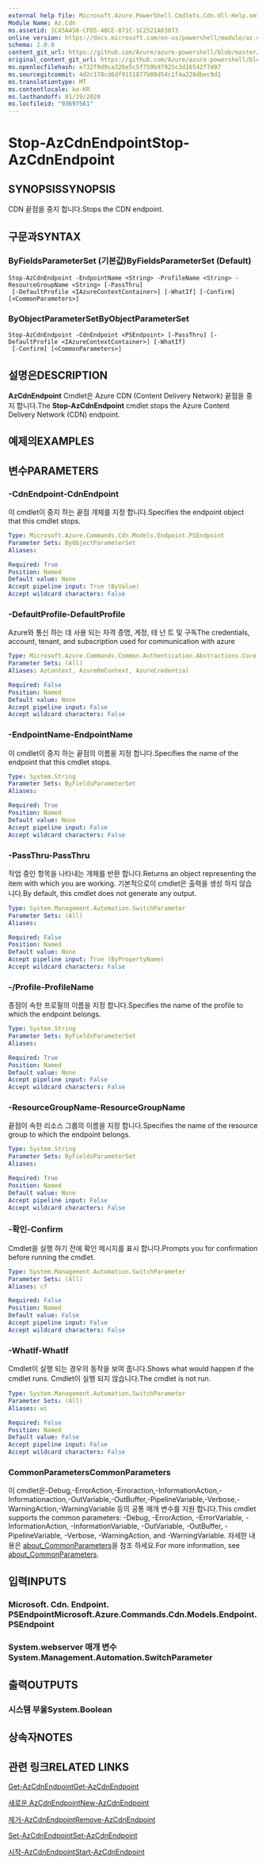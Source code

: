 ```yaml
---
external help file: Microsoft.Azure.PowerShell.Cmdlets.Cdn.dll-Help.xml
Module Name: Az.Cdn
ms.assetid: 1C45A450-CFD5-40CE-871C-1C2521A03073
online version: https://docs.microsoft.com/en-us/powershell/module/az.cdn/stop-azcdnendpoint
schema: 2.0.0
content_git_url: https://github.com/Azure/azure-powershell/blob/master/src/Cdn/Cdn/help/Stop-AzCdnEndpoint.md
original_content_git_url: https://github.com/Azure/azure-powershell/blob/master/src/Cdn/Cdn/help/Stop-AzCdnEndpoint.md
ms.openlocfilehash: e732f9d9ca326e5c5f759b97925c3d16542f7d07
ms.sourcegitcommit: 4d2c178cd6df9151877b08d54c1f4a228dbec9d1
ms.translationtype: MT
ms.contentlocale: ko-KR
ms.lasthandoff: 01/29/2020
ms.locfileid: "93697561"
---
```

# <span data-ttu-id="ac5e2-101">Stop-AzCdnEndpoint</span><span class="sxs-lookup"><span data-stu-id="ac5e2-101">Stop-AzCdnEndpoint</span></span>

## <span data-ttu-id="ac5e2-102">SYNOPSIS</span><span class="sxs-lookup"><span data-stu-id="ac5e2-102">SYNOPSIS</span></span>
<span data-ttu-id="ac5e2-103">CDN 끝점을 중지 합니다.</span><span class="sxs-lookup"><span data-stu-id="ac5e2-103">Stops the CDN endpoint.</span></span>

## <span data-ttu-id="ac5e2-104">구문과</span><span class="sxs-lookup"><span data-stu-id="ac5e2-104">SYNTAX</span></span>

### <span data-ttu-id="ac5e2-105">ByFieldsParameterSet (기본값)</span><span class="sxs-lookup"><span data-stu-id="ac5e2-105">ByFieldsParameterSet (Default)</span></span>
```
Stop-AzCdnEndpoint -EndpointName <String> -ProfileName <String> -ResourceGroupName <String> [-PassThru]
 [-DefaultProfile <IAzureContextContainer>] [-WhatIf] [-Confirm] [<CommonParameters>]
```

### <span data-ttu-id="ac5e2-106">ByObjectParameterSet</span><span class="sxs-lookup"><span data-stu-id="ac5e2-106">ByObjectParameterSet</span></span>
```
Stop-AzCdnEndpoint -CdnEndpoint <PSEndpoint> [-PassThru] [-DefaultProfile <IAzureContextContainer>] [-WhatIf]
 [-Confirm] [<CommonParameters>]
```

## <span data-ttu-id="ac5e2-107">설명은</span><span class="sxs-lookup"><span data-stu-id="ac5e2-107">DESCRIPTION</span></span>
<span data-ttu-id="ac5e2-108">**AzCdnEndpoint** Cmdlet은 Azure CDN (Content Delivery Network) 끝점을 중지 합니다.</span><span class="sxs-lookup"><span data-stu-id="ac5e2-108">The **Stop-AzCdnEndpoint** cmdlet stops the Azure Content Delivery Network (CDN) endpoint.</span></span>

## <span data-ttu-id="ac5e2-109">예제의</span><span class="sxs-lookup"><span data-stu-id="ac5e2-109">EXAMPLES</span></span>

## <span data-ttu-id="ac5e2-110">변수</span><span class="sxs-lookup"><span data-stu-id="ac5e2-110">PARAMETERS</span></span>

### <span data-ttu-id="ac5e2-111">-CdnEndpoint</span><span class="sxs-lookup"><span data-stu-id="ac5e2-111">-CdnEndpoint</span></span>
<span data-ttu-id="ac5e2-112">이 cmdlet이 중지 하는 끝점 개체를 지정 합니다.</span><span class="sxs-lookup"><span data-stu-id="ac5e2-112">Specifies the endpoint object that this cmdlet stops.</span></span>

```yaml
Type: Microsoft.Azure.Commands.Cdn.Models.Endpoint.PSEndpoint
Parameter Sets: ByObjectParameterSet
Aliases:

Required: True
Position: Named
Default value: None
Accept pipeline input: True (ByValue)
Accept wildcard characters: False
```

### <span data-ttu-id="ac5e2-113">-DefaultProfile</span><span class="sxs-lookup"><span data-stu-id="ac5e2-113">-DefaultProfile</span></span>
<span data-ttu-id="ac5e2-114">Azure와 통신 하는 데 사용 되는 자격 증명, 계정, 테 넌 트 및 구독</span><span class="sxs-lookup"><span data-stu-id="ac5e2-114">The credentials, account, tenant, and subscription used for communication with azure</span></span>

```yaml
Type: Microsoft.Azure.Commands.Common.Authentication.Abstractions.Core.IAzureContextContainer
Parameter Sets: (All)
Aliases: AzContext, AzureRmContext, AzureCredential

Required: False
Position: Named
Default value: None
Accept pipeline input: False
Accept wildcard characters: False
```

### <span data-ttu-id="ac5e2-115">-EndpointName</span><span class="sxs-lookup"><span data-stu-id="ac5e2-115">-EndpointName</span></span>
<span data-ttu-id="ac5e2-116">이 cmdlet이 중지 하는 끝점의 이름을 지정 합니다.</span><span class="sxs-lookup"><span data-stu-id="ac5e2-116">Specifies the name of the endpoint that this cmdlet stops.</span></span>

```yaml
Type: System.String
Parameter Sets: ByFieldsParameterSet
Aliases:

Required: True
Position: Named
Default value: None
Accept pipeline input: False
Accept wildcard characters: False
```

### <span data-ttu-id="ac5e2-117">-PassThru</span><span class="sxs-lookup"><span data-stu-id="ac5e2-117">-PassThru</span></span>
<span data-ttu-id="ac5e2-118">작업 중인 항목을 나타내는 개체를 반환 합니다.</span><span class="sxs-lookup"><span data-stu-id="ac5e2-118">Returns an object representing the item with which you are working.</span></span>
<span data-ttu-id="ac5e2-119">기본적으로이 cmdlet은 출력을 생성 하지 않습니다.</span><span class="sxs-lookup"><span data-stu-id="ac5e2-119">By default, this cmdlet does not generate any output.</span></span>

```yaml
Type: System.Management.Automation.SwitchParameter
Parameter Sets: (All)
Aliases:

Required: False
Position: Named
Default value: None
Accept pipeline input: True (ByPropertyName)
Accept wildcard characters: False
```

### <span data-ttu-id="ac5e2-120">-/Profile</span><span class="sxs-lookup"><span data-stu-id="ac5e2-120">-ProfileName</span></span>
<span data-ttu-id="ac5e2-121">종점이 속한 프로필의 이름을 지정 합니다.</span><span class="sxs-lookup"><span data-stu-id="ac5e2-121">Specifies the name of the profile to which the endpoint belongs.</span></span>

```yaml
Type: System.String
Parameter Sets: ByFieldsParameterSet
Aliases:

Required: True
Position: Named
Default value: None
Accept pipeline input: False
Accept wildcard characters: False
```

### <span data-ttu-id="ac5e2-122">-ResourceGroupName</span><span class="sxs-lookup"><span data-stu-id="ac5e2-122">-ResourceGroupName</span></span>
<span data-ttu-id="ac5e2-123">끝점이 속한 리소스 그룹의 이름을 지정 합니다.</span><span class="sxs-lookup"><span data-stu-id="ac5e2-123">Specifies the name of the resource group to which the endpoint belongs.</span></span>

```yaml
Type: System.String
Parameter Sets: ByFieldsParameterSet
Aliases:

Required: True
Position: Named
Default value: None
Accept pipeline input: False
Accept wildcard characters: False
```

### <span data-ttu-id="ac5e2-124">-확인</span><span class="sxs-lookup"><span data-stu-id="ac5e2-124">-Confirm</span></span>
<span data-ttu-id="ac5e2-125">Cmdlet을 실행 하기 전에 확인 메시지를 표시 합니다.</span><span class="sxs-lookup"><span data-stu-id="ac5e2-125">Prompts you for confirmation before running the cmdlet.</span></span>

```yaml
Type: System.Management.Automation.SwitchParameter
Parameter Sets: (All)
Aliases: cf

Required: False
Position: Named
Default value: False
Accept pipeline input: False
Accept wildcard characters: False
```

### <span data-ttu-id="ac5e2-126">-WhatIf</span><span class="sxs-lookup"><span data-stu-id="ac5e2-126">-WhatIf</span></span>
<span data-ttu-id="ac5e2-127">Cmdlet이 실행 되는 경우의 동작을 보여 줍니다.</span><span class="sxs-lookup"><span data-stu-id="ac5e2-127">Shows what would happen if the cmdlet runs.</span></span>
<span data-ttu-id="ac5e2-128">Cmdlet이 실행 되지 않습니다.</span><span class="sxs-lookup"><span data-stu-id="ac5e2-128">The cmdlet is not run.</span></span>

```yaml
Type: System.Management.Automation.SwitchParameter
Parameter Sets: (All)
Aliases: wi

Required: False
Position: Named
Default value: False
Accept pipeline input: False
Accept wildcard characters: False
```

### <span data-ttu-id="ac5e2-129">CommonParameters</span><span class="sxs-lookup"><span data-stu-id="ac5e2-129">CommonParameters</span></span>
<span data-ttu-id="ac5e2-130">이 cmdlet은-Debug,-ErrorAction,-Erroraction,-InformationAction,-Informationaction,-OutVariable,-OutBuffer,-PipelineVariable,-Verbose,-WarningAction,-WarningVariable 등의 공통 매개 변수를 지원 합니다.</span><span class="sxs-lookup"><span data-stu-id="ac5e2-130">This cmdlet supports the common parameters: -Debug, -ErrorAction, -ErrorVariable, -InformationAction, -InformationVariable, -OutVariable, -OutBuffer, -PipelineVariable, -Verbose, -WarningAction, and -WarningVariable.</span></span> <span data-ttu-id="ac5e2-131">자세한 내용은 [about_CommonParameters](https://go.microsoft.com/fwlink/?LinkID=113216)을 참조 하세요.</span><span class="sxs-lookup"><span data-stu-id="ac5e2-131">For more information, see [about_CommonParameters](https://go.microsoft.com/fwlink/?LinkID=113216).</span></span>

## <span data-ttu-id="ac5e2-132">입력</span><span class="sxs-lookup"><span data-stu-id="ac5e2-132">INPUTS</span></span>

### <span data-ttu-id="ac5e2-133">Microsoft. Cdn. Endpoint. PSEndpoint</span><span class="sxs-lookup"><span data-stu-id="ac5e2-133">Microsoft.Azure.Commands.Cdn.Models.Endpoint.PSEndpoint</span></span>

### <span data-ttu-id="ac5e2-134">System.webserver 매개 변수</span><span class="sxs-lookup"><span data-stu-id="ac5e2-134">System.Management.Automation.SwitchParameter</span></span>

## <span data-ttu-id="ac5e2-135">출력</span><span class="sxs-lookup"><span data-stu-id="ac5e2-135">OUTPUTS</span></span>

### <span data-ttu-id="ac5e2-136">시스템 부울</span><span class="sxs-lookup"><span data-stu-id="ac5e2-136">System.Boolean</span></span>

## <span data-ttu-id="ac5e2-137">상속자</span><span class="sxs-lookup"><span data-stu-id="ac5e2-137">NOTES</span></span>

## <span data-ttu-id="ac5e2-138">관련 링크</span><span class="sxs-lookup"><span data-stu-id="ac5e2-138">RELATED LINKS</span></span>

[<span data-ttu-id="ac5e2-139">Get-AzCdnEndpoint</span><span class="sxs-lookup"><span data-stu-id="ac5e2-139">Get-AzCdnEndpoint</span></span>](./Get-AzCdnEndpoint.md)

[<span data-ttu-id="ac5e2-140">새로운 AzCdnEndpoint</span><span class="sxs-lookup"><span data-stu-id="ac5e2-140">New-AzCdnEndpoint</span></span>](./New-AzCdnEndpoint.md)

[<span data-ttu-id="ac5e2-141">제거-AzCdnEndpoint</span><span class="sxs-lookup"><span data-stu-id="ac5e2-141">Remove-AzCdnEndpoint</span></span>](./Remove-AzCdnEndpoint.md)

[<span data-ttu-id="ac5e2-142">Set-AzCdnEndpoint</span><span class="sxs-lookup"><span data-stu-id="ac5e2-142">Set-AzCdnEndpoint</span></span>](./Set-AzCdnEndpoint.md)

[<span data-ttu-id="ac5e2-143">시작-AzCdnEndpoint</span><span class="sxs-lookup"><span data-stu-id="ac5e2-143">Start-AzCdnEndpoint</span></span>](./Start-AzCdnEndpoint.md)


